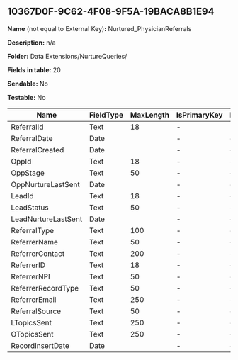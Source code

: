 ## 10367D0F-9C62-4F08-9F5A-19BACA8B1E94

**Name** (not equal to External Key)**:** Nurtured_PhysicianReferrals

**Description:** n/a

**Folder:** Data Extensions/NurtureQueries/

**Fields in table:** 20

**Sendable:** No

**Testable:** No

| Name | FieldType | MaxLength | IsPrimaryKey | IsNullable | DefaultValue |
| --- | --- | --- | --- | --- | --- |
| ReferralId | Text | 18 | - | - |  |
| ReferralDate | Date |  | - | + |  |
| ReferralCreated | Date |  | - | + |  |
| OppId | Text | 18 | - | + |  |
| OppStage | Text | 50 | - | + |  |
| OppNurtureLastSent | Date |  | - | + |  |
| LeadId | Text | 18 | - | + |  |
| LeadStatus | Text | 50 | - | + |  |
| LeadNurtureLastSent | Date |  | - | + |  |
| ReferralType | Text | 100 | - | + |  |
| ReferrerName | Text | 50 | - | + |  |
| ReferrerContact | Text | 200 | - | + |  |
| ReferrerID | Text | 18 | - | + |  |
| ReferrerNPI | Text | 50 | - | + |  |
| ReferrerRecordType | Text | 50 | - | + |  |
| ReferrerEmail | Text | 250 | - | + |  |
| ReferralSource | Text | 50 | - | + |  |
| LTopicsSent | Text | 250 | - | + |  |
| OTopicsSent | Text | 250 | - | + |  |
| RecordInsertDate | Date |  | - | + | GetDate() |
